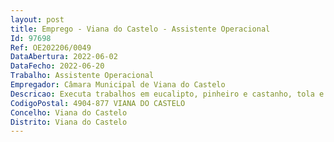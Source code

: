 ```yaml
--- 
layout: post
title: Emprego - Viana do Castelo - Assistente Operacional
Id: 97698
Ref: OE202206/0049
DataAbertura: 2022-06-02
DataFecho: 2022-06-20
Trabalho: Assistente Operacional
Empregador: Câmara Municipal de Viana do Castelo
Descricao: Executa trabalhos em eucalipto, pinheiro e castanho, tola e câmbala, através dos moldes que lhe são apresentados  analisa o desenho que lhe é fornecido ou procede ele próprio ao esboço do mesmo, risca a madeira de acordo com as medidas  serra e topia as peças, desengrossando as, lixa e cola material, ajustando as peças numa prensa  assenta, monta e acaba os limpos nas obras, tais como portas, rodapés, janelas, caixilho, escadas, divisórias em madeira, armações de talhados e lambris  procede a transformações das peças a partir de uma estrutura velha para uma nova, e repara as. Ocasionalmente pode exercer outras funções, procedimentos, tarefas ou atribuições que lhe são cometidas, por despachos ou por determinação superior
CodigoPostal: 4904-877 VIANA DO CASTELO
Concelho: Viana do Castelo
Distrito: Viana do Castelo
--- 
```

